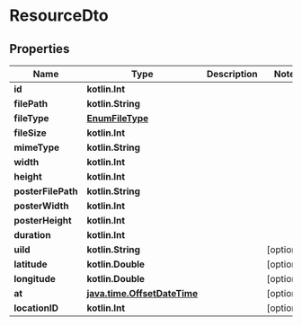 
# ResourceDto

## Properties
Name | Type | Description | Notes
------------ | ------------- | ------------- | -------------
**id** | **kotlin.Int** |  | 
**filePath** | **kotlin.String** |  | 
**fileType** | [**EnumFileType**](EnumFileType.md) |  | 
**fileSize** | **kotlin.Int** |  | 
**mimeType** | **kotlin.String** |  | 
**width** | **kotlin.Int** |  | 
**height** | **kotlin.Int** |  | 
**posterFilePath** | **kotlin.String** |  | 
**posterWidth** | **kotlin.Int** |  | 
**posterHeight** | **kotlin.Int** |  | 
**duration** | **kotlin.Int** |  | 
**uiId** | **kotlin.String** |  |  [optional]
**latitude** | **kotlin.Double** |  |  [optional]
**longitude** | **kotlin.Double** |  |  [optional]
**at** | [**java.time.OffsetDateTime**](java.time.OffsetDateTime.md) |  |  [optional]
**locationID** | **kotlin.Int** |  |  [optional]



